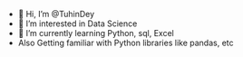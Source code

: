- 👋 Hi, I’m @TuhinDey
- 👀 I’m interested in Data Science
- 🌱 I’m currently learning Python, sql, Excel
- Also Getting familiar with Python libraries like pandas, etc

<!---
TuhinDey46/TuhinDey46 is a ✨ special ✨ repository because its `README.md` (this file) appears on your GitHub profile.
You can click the Preview link to take a look at your changes.
--->
